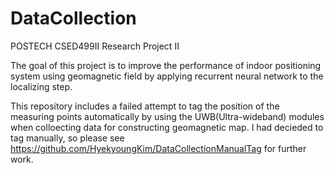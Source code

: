 # DataCollection
POSTECH CSED499II Research Project II

The goal of this project is to improve the performance of indoor positioning system using geomagnetic field by applying recurrent neural network to the localizing step.

This repository includes a failed attempt to tag the position of the measuring points automatically by using the UWB(Ultra-wideband) modules when colloecting data for constructing geomagnetic map. I had decieded to tag manually, so please see https://github.com/HyekyoungKim/DataCollectionManualTag for further work.

